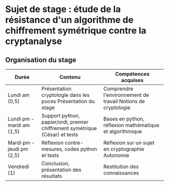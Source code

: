 # Sujet de stage : étude de la résistance d'un algorithme de chiffrement symétrique contre la cryptanalyse

## Organisation du stage

|   Durée       |   Contenu |   Compétences acquises
|---            |---        |--- 
| Lundi am (0,5)| Présentation cryptologie dans les puces Présentation du stage | Comprendre l'environnement de travail Notions de cryptologie | 
| Lundi pm - mardi am (1,5)| Support python, papier/ordi, premier chiffrement symétrique (César) et tests | Bases en python, réflexion mathématique et algorithmique
| Mardi pm - jeudi pm (2,5) | Réflexion contre-mesures, codes python et tests | Réflexion sur un sujet en cryptographie Autonomie
| Vendredi (1) | Conclusion, présentation des résultats | Restitution des connaissances |


